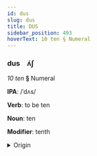 ```yaml
---
id: dus
slug: dus
title: DUS
sidebar_position: 493
hoverText: 10 ten § Numeral
---
```


### dus&emsp;<span kind="abugida">ʌ́ʃ</span>

*10 ten* **§** Numeral

**IPA**: /ˈdʌs/

**Verb**: to be ten

**Noun**: ten

**Modifier**: tenth

<details>
    <summary>Origin</summary>
    Hindi दस das [d̪ɐs]<br/>
    <em>Indo-Iranian Language Family</em>
</details>